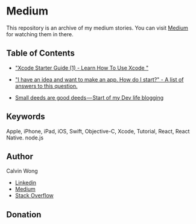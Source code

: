 # Medium

This repository is an archive of my medium stories. You can visit [Medium](https://medium.com/@calw9) for watching them in there.
	
## Table of Contents

- ["Xcode Starter Guide (1) - Learn How To Use Xcode
"](https://medium.com/@calw9/xcode-starter-guide-1-learn-how-to-use-xcode-7b852a4619ba)

- ["I have an idea and want to make an app. How do I start?" - A list of answers to this question.](https://medium.com/@calw9/i-have-an-idea-and-want-to-make-an-app-how-do-i-start-a-list-of-answers-to-this-question-f82b63fb1f87)

- [Small deeds are good deeds — Start of my Dev life blogging](https://medium.com/@calw9/small-deeds-are-good-deeds-start-of-my-dev-life-blogging-ffba1f1b0b30)



## Keywords

Apple, iPhone, iPad, iOS, Swift, Objective-C, Xcode, Tutorial, React, React Native. node.js

## Author

Calvin Wong
* [Linkedin](https://www.linkedin.com/in/calw9)
* [Medium](https://medium.com/@calw9)
* [Stack Overflow](https://stackoverflow.com/users/9749232/calvin)


## Donation
	

